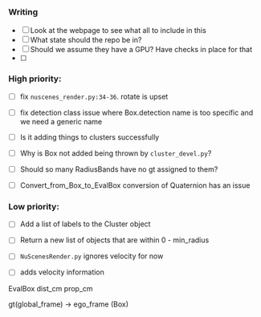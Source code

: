 ### Writing

- [ ] Look at the webpage to see what all to include in this
- [ ] What state should the repo be in?
- [ ] Should we assume they have a GPU? Have checks in place for that
- [ ] 

### High priority:
- [ ] fix `nuscenes_render.py:34-36`. rotate is upset
- [ ] fix detection class issue where Box.detection name is too specific and we need a generic name
- [ ] Is it adding things to clusters successfully
- [ ] Why is Box not added being thrown by `cluster_devel.py`?
- [ ] Should so many RadiusBands have no gt assigned to them?
- [ ] Convert_from_Box_to_EvalBox conversion of Quaternion has an issue


### Low priority:
- [ ] Add a list of labels to the Cluster object
- [ ] Return a new list of objects that are within 0 - min_radius
- [ ] `NuScenesRender.py` ignores velocity for now
- [ ] adds velocity information




EvalBox
    dist_cm
    prop_cm

gt(global_frame) -> ego_frame (Box) 